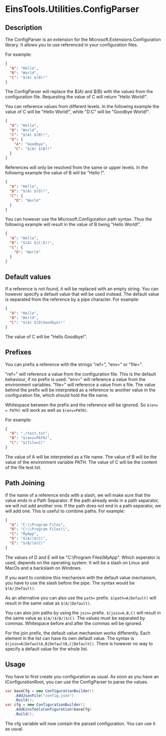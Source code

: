 ﻿# EinsTools.Utilities.ConfigParser

## Description

The ConfigParser is an extension for the Microsoft.Extensions.Configuration library. 
It allows you to use referenced in your configuration files.

For example:

```json
{
  "A": "Hello",
  "B": "World",
  "C": "$(A) $(B)!"
}
```

The ConfigParser will replace the $(A) and $(B) with the values from the configuration file. Requesting the
value of C will return "Hello World!".

You can reference values from different levels. In the following example the value of C will be "Hello World!",
while "D:C" will be "Goodbye World!".

```json
{
  "A": "Hello",
  "B": "World",
  "C": "$(A) $(B)!",
  "D": {
    "A": "Goodbye",
    "C": "$(A) $(B)!"
  }
}
```

References will only be resolved from the same or upper levels. In the following example the value of B will be
"Hello !".

```json
{
  "A": "Hello",
  "B": "$(A) $(D)!",
  "C": {
    "D": "World"
  }
}
```

You can however use the Microsoft.Configuration path syntax. Thus the following example will result in the value
of B being "Hello World!".

```json
{
  "A": "Hello",
  "B": "$(A) $(C:D)!",
  "C": {
    "D": "World"
  }
}
```

## Default values

If a reference is not found, it will be replaced with an empty string. You can however specify a default value
that will be used instead. The default value is separated from the reference by a pipe character. For example:

```json
{
  "A": "Hello",
  "B": "World",
  "C": "$(A) $(D|Goodbye)!"
}
```

The value of C will be "Hello Goodbye!".

## Prefixes

You can prefix a reference with the strings "ref=", "env=" or "file=".

"ref=" will reference a value from the configuration file. This is the default behaviour, if no prefix is used.
"env=" will reference a value from the environment variables.
"file=" will reference a value from a file. The value behind the prefix will be interpreted as a reference to
another value in the configuration file, which should hold the file name.

Whitespace between the prefix and the reference will be ignored. So `$(env = PATH)` will work as well as
`$(env=PATH)`.

For example:

```json
{
  "A": "./test.txt",
  "B": "$(env=PATH)",
  "C": "$(file=C)"
}
```

The value of A will be interpreted as a file name. The value of B will be the value of the environment variable
PATH. The value of C will be the content of the file test.txt.

## Path Joining

If the name of a reference ends with a slash, we will make sure that the value ends in a Path Separator. If the
path already ends in a path separator, we will not add another one. If the path does not end in a path separator,
we will add one. This is useful to combine paths. For example:

```json
{
  "A": "C:\\Program Files",
  "B": "C:\\Program Files\\",
  "C": "MyApp",
  "D": "$(A/)$(C)",
  "E": "$(B/)$(C)"
}
```

The values of D and E will be "C:\\Program Files\\MyApp". Which seperator is used, depends on the operating system.
It will be a slash on Linux and MacOs and a backslash on Windows.

If you want to combine this mechanism with the default value mechanism, you have to use the slash before the pipe.
The syntax would be `$(A/|Default)`.

As an alternative you can also use the `path=` prefix. `$(path=A|Default)` will result in the same value as
`$(A/|Default)`.

You can also join paths by using the `join=` prefix. `$(join=A,B,C)` will result in the same value as
`$(A/)$(B/)$(C)`. The values must be separated by commas. Whitespace before and after the commas will be ignored.

For the join prefix, the default value mechanism works differently. Each element in the list can have its own
default value. The syntax is `$(join=A|DefaultA,B|DefaultB,C|DefaultC)`. There is however no way to specify a
default value for the whole list.

## Usage

You have to first create you configuration as usual. As soon as you have an IConfigurationRoot, you can use the
ConfigParser to parse the values.

```csharp
var baseCfg = new ConfigurationBuilder()
    .AddJsonFile("config.json")
    .Build();
var cfg = new ConfigurationBuilder()
    .AddEinsToolsConfiguration(baseCfg)
    .Build();
```

The cfg variable will now contain the parsed configuration. You can use it as usual.
